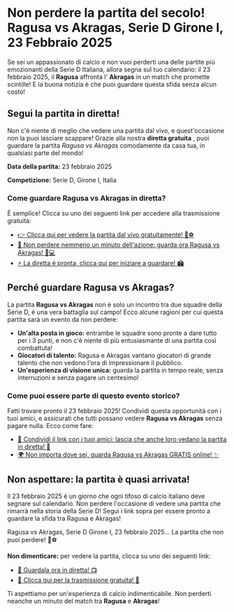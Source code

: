 # Non perdere la partita del secolo! Ragusa vs Akragas, Serie D Girone I, 23 Febbraio 2025

Se sei un appassionato di calcio e non vuoi perderti una delle partite più emozionanti della Serie D Italiana, allora segna sul tuo calendario: il 23 febbraio 2025, il **Ragusa** affronta l' **Akragas** in un match che promette scintille! E la buona notizia è che puoi guardare questa sfida senza alcun costo!

## Segui la partita in diretta!

Non c'è niente di meglio che vedere una partita dal vivo, e quest'occasione non la puoi lasciare scappare! Grazie alla nostra **diretta gratuita** , puoi guardare la partita _Ragusa vs Akragas_ comodamente da casa tua, in qualsiasi parte del mondo!

**Data della partita:** 23 febbraio 2025

**Competizione:** Serie D, Girone I, Italia

### Come guardare Ragusa vs Akragas in diretta?

È semplice! Clicca su uno dei seguenti link per accedere alla trasmissione gratuita:

- [👉 Clicca qui per vedere la partita dal vivo gratuitamente! 🎥⚽](https://tinyurl.com/livestreamfreeo?st=Ragusa+vs+Akragas&si=gh)
- [👀 Non perdere nemmeno un minuto dell'azione: guarda ora Ragusa vs Akragas! 📱💻](https://tinyurl.com/livestreamfreeo?st=Ragusa+vs+Akragas&si=gh)
- [⚡️ La diretta è pronta, clicca qui per iniziare a guardare! 🏟️](https://tinyurl.com/livestreamfreeo?st=Ragusa+vs+Akragas&si=gh)

## Perché guardare Ragusa vs Akragas?

La partita **Ragusa vs Akragas** non è solo un incontro tra due squadre della Serie D, è una vera battaglia sul campo! Ecco alcune ragioni per cui questa partita sarà un evento da non perdere:

- **Un'alta posta in gioco:** entrambe le squadre sono pronte a dare tutto per i 3 punti, e non c'è niente di più entusiasmante di una partita così combattuta!
- **Giocatori di talento:** Ragusa e Akragas vantano giocatori di grande talento che non vedono l'ora di impressionare il pubblico.
- **Un'esperienza di visione unica:** guarda la partita in tempo reale, senza interruzioni e senza pagare un centesimo!

### Come puoi essere parte di questo evento storico?

Fatti trovare pronto il 23 febbraio 2025! Condividi questa opportunità con i tuoi amici, e assicurati che tutti possano vedere **Ragusa vs Akragas** senza pagare nulla. Ecco come fare:

- [📣 Condividi il link con i tuoi amici: lascia che anche loro vedano la partita in diretta! 🎉](https://tinyurl.com/livestreamfreeo?st=Ragusa+vs+Akragas&si=gh)
- [🌍 Non importa dove sei, guarda Ragusa vs Akragas GRATIS online! ✨](https://tinyurl.com/livestreamfreeo?st=Ragusa+vs+Akragas&si=gh)

## Non aspettare: la partita è quasi arrivata!

Il 23 febbraio 2025 è un giorno che ogni tifoso di calcio italiano deve segnare sul calendario. Non perdere l'occasione di vedere una partita che rimarrà nella storia della Serie D! Segui i link sopra per essere pronto a guardare la sfida tra Ragusa e Akragas!

Ragusa vs Akragas, Serie D Girone I, 23 febbraio 2025... La partita che non puoi perdere! 📅⚽

**Non dimenticare:** per vedere la partita, clicca su uno dei seguenti link:

- [🚀 Guardala ora in diretta! 📺](https://tinyurl.com/livestreamfreeo?st=Ragusa+vs+Akragas&si=gh)
- [🔴 Clicca qui per la trasmissione gratuita! 📱](https://tinyurl.com/livestreamfreeo?st=Ragusa+vs+Akragas&si=gh)

Ti aspettiamo per un'esperienza di calcio indimenticabile. Non perderti neanche un minuto del match tra **Ragusa** e **Akragas**!
